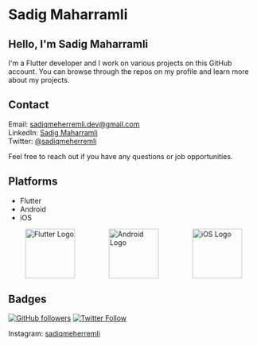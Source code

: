 # Sadig Maharramli

## Hello, I'm Sadig Maharramli

I'm a Flutter developer and I work on various projects on this GitHub account. You can browse through the repos on my profile and learn more about my projects.

## Contact

Email: sadiqmeherremli.dev@gmail.com  
LinkedIn: [Sadig Maharramli](https://www.linkedin.com/in/sadiq-meherremli/)  
Twitter: [@sadiqmeherremli](twitter-link)

Feel free to reach out if you have any questions or job opportunities.

## Platforms
- Flutter
- Android
- iOS


<div style="display:flex; justify-content: space-around;">
  <img src="https://tech.pelmorex.com/wp-content/uploads/2020/10/flutter.png" alt="Flutter Logo" width="100">
  <img src="https://res.cloudinary.com/practicaldev/image/fetch/s--H40ocFOu--/c_limit%2Cf_auto%2Cfl_progressive%2Cq_auto%2Cw_880/https://res.cloudinary.com/nedy123/image/upload/v1560565889/Screenshot_2019-06-15_at_3.28.03_AM_hij9sw.png" alt="Android Logo" width="100">
  <img src="https://static.vecteezy.com/system/resources/thumbnails/021/496/368/small/ios-icon-logo-software-phone-apple-symbol-with-name-black-design-mobile-illustration-free-vector.jpg" alt="iOS Logo" width="100">
</div>


## Badges
[![GitHub followers](https://img.shields.io/github/followers/sadigmh?style=social)](https://github.com/sadiqmeherremli)
[![Twitter Follow](https://img.shields.io/twitter/follow/sadigmh?style=social)](https://twitter.com/sadiqmeherremli)

Instagram: [sadiqmeherremli](https://instagram.com/meherremle)

